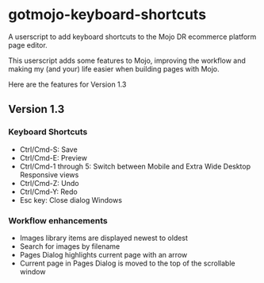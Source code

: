 # gotmojo-keyboard-shortcuts

A userscript to add keyboard shortcuts to the Mojo DR ecommerce platform page editor.

This userscript adds some features to Mojo, improving the workflow and making my (and your) life easier when building pages with Mojo.

Here are the features for Version 1.3

## Version 1.3

### Keyboard Shortcuts

- Ctrl/Cmd-S: Save
- Ctrl/Cmd-E: Preview
- Ctrl/Cmd-1 through 5: Switch between Mobile and Extra Wide Desktop Responsive views
- Ctrl/Cmd-Z: Undo
- Ctrl/Cmd-Y: Redo
- Esc key: Close dialog Windows

### Workflow enhancements

- Images library items are displayed newest to oldest
- Search for images by filename
- Pages Dialog highlights current page with an arrow
- Current page in Pages Dialog is moved to the top of the scrollable window

